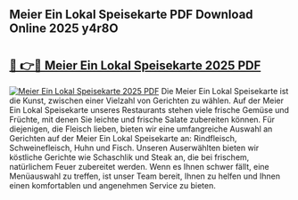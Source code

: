 ## Meier Ein Lokal Speisekarte PDF Download Online 2025 y4r8O

# <h2><a href="http://gc8gbc.nevu.top/?p=Meier+Ein+Lokal+Speisekarte">🔗 👉🔴 Meier Ein Lokal Speisekarte 2025 PDF</a></h2>

[![Meier Ein Lokal Speisekarte 2025 PDF](https://i.imgur.com/dBaPXMq.png)](http://gc8gbc.nevu.top/?p=Meier+Ein+Lokal+Speisekarte)
Die Meier Ein Lokal Speisekarte ist die Kunst, zwischen einer Vielzahl von Gerichten zu wählen. Auf der Meier Ein Lokal Speisekarte unseres Restaurants stehen viele frische Gemüse und Früchte, mit denen Sie leichte und frische Salate zubereiten können. Für diejenigen, die Fleisch lieben, bieten wir eine umfangreiche Auswahl an Gerichten auf der Meier Ein Lokal Speisekarte an: Rindfleisch, Schweinefleisch, Huhn und Fisch. Unseren Auserwählten bieten wir köstliche Gerichte wie Schaschlik und Steak an, die bei frischem, natürlichem Feuer zubereitet werden. Wenn es Ihnen schwer fällt, eine Menüauswahl zu treffen, ist unser Team bereit, Ihnen zu helfen und Ihnen einen komfortablen und angenehmen Service zu bieten.
